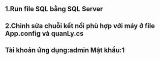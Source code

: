 



## 1.Run file SQL bằng SQL Server



## 2.Chỉnh sửa chuỗi kết nối phù hợp với máy ở file App.config và quanLy.cs

## Tài khoản ứng dụng:admin Mật khẩu:1



